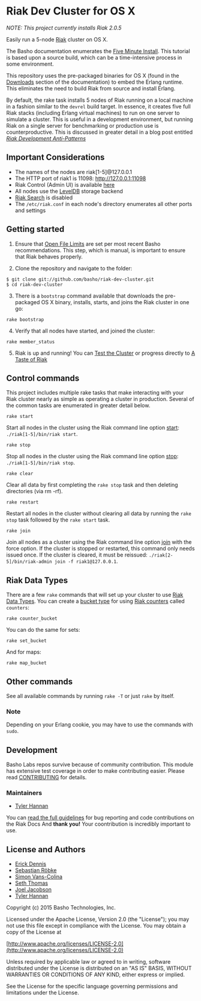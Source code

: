 Riak Dev Cluster for OS X
=========================

*NOTE: This project currently installs Riak 2.0.5*

Easily run a 5-node [Riak](http://www.basho.com/riak) cluster on OS X.

The Basho documentation enumerates the [Five Minute Install](http://docs.basho.com/riak/latest/quickstart/). This tutorial is based upon a source build, which can be a time-intensive process in some environment.

This repository uses the pre-packaged binaries for OS X (found in the [Downloads](http://docs.basho.com/riak/latest/downloads/) section of the documentation) to embed the Erlang runtime. This eliminates the need to build Riak from source and install Erlang.

By default, the rake task installs 5 nodes of Riak running on a local machine in a fashion similar to the `devrel` build target. In essence, it creates five full Riak stacks (including Erlang virtual machines) to run on one server to simulate a cluster. This is useful in a development environment, but running Riak on a single server for benchmarking or production use is counterproductive. This is discussed in greater detail in a blog post entitled [*Riak Development Anti-Patterns*](http://basho.com/riak-development-anti-patterns/)

## Important Considerations
* The names of the nodes are riak[1-5]@127.0.0.1
* The HTTP port of riak1 is 11098: <http://127.0.0.1:11098>
* Riak Control (Admin UI) is available [here](http://127.0.0.1:11098/admin)
* All nodes use the [LevelDB](http://docs.basho.com/riak/latest/ops/advanced/backends/leveldb/) storage backend 
* [Riak Search](http://docs.basho.com/riak/latest/dev/using/search/) is disabled 
* The `/etc/riak.conf` in each node's directory enumerates all other ports and settings

## Getting started

1) Ensure that [Open File Limits](http://docs.basho.com/riak/latest/ops/tuning/open-files-limit/#Mac-OS-X) are set per most recent Basho recommendations. This step, which is manual, is important to ensure that Riak behaves properly.

2) Clone the repository and navigate to the folder:

```
$ git clone git://github.com/basho/riak-dev-cluster.git
$ cd riak-dev-cluster
```

3) There is a `bootstrap` command available that downloads the pre-packaged OS X binary, installs, starts, and joins the Riak cluster in one go:

```
rake bootstrap
```

4) Verify that all nodes have started, and joined the cluster:

````
rake member_status
````

5) Riak is up and running! You can [Test the Cluster](http://docs.basho.com/riak/latest/quickstart/#Test-the-Cluster) or progress directly to [A Taste of Riak](http://docs.basho.com/riak/latest/dev/taste-of-riak/)

## Control commands
This project includes multiple rake tasks that make interacting with your Riak cluster nearly as simple as operating a cluster in production. Several of the common tasks are enumerated in greater detail below.

```
rake start
```

Start all nodes in the cluster using the Riak command line option [start](http://docs.basho.com/riak/latest/ops/running/tools/riak/#start):  `./riak[1-5]/bin/riak start`. 

```
rake stop
```

Stop all nodes in the cluster using the Riak command line option [stop](http://docs.basho.com/riak/latest/ops/running/tools/riak/#stop):  `./riak[1-5]/bin/riak stop`. 

```
rake clear
```

Clear all data by first completing the `rake stop` task and then deleting directories (via rm -rf).

```
rake restart
```

Restart all nodes in the cluster without clearing all data by running the `rake stop` task followed by the `rake start` task.

```
rake join
```

Join all nodes as a cluster using the Riak command line option [join](http://docs.basho.com/riak/latest/ops/running/tools/riak-admin/#join) with the force option. If the cluster is stopped or restarted, this command only needs issued once. If the cluster is cleared, it must be reissued:  `./riak[2-5]/bin/riak-admin join -f riak1@127.0.0.1`. 

## Riak Data Types

There are a few `rake` commands that will set up your cluster to use [Riak Data Types](http://docs.basho.com/riak/2.0.0/dev/using/data-types/). You can create a [bucket type](http://docs.basho.com/riak/2.0.2/dev/advanced/bucket-types/) for using [Riak counters](http://docs.basho.com/riak/2.0.2/dev/using/data-types/#Counters) called `counters`:

```
rake counter_bucket
```

You can do the same for sets:

```
rake set_bucket
```

And for maps:

```
rake map_bucket
```

## Other commands

See all available commands by running `rake -T` or just `rake` by itself.

### Note

Depending on your Erlang cookie, you may have to use the commands with `sudo`.

## Development

Basho Labs repos survive because of community contribution. This module has extensive test coverage in order to make contributing easier. Please read [CONTRIBUTING](CONTRIBUTING.md) for details. 

### Maintainers

* [Tyler Hannan](https://github.com/tylerhannan)

You can [read the full guidelines](http://docs.basho.com/riak/latest/community/bugs/) for bug reporting and code contributions on the Riak Docs And **thank you!** Your coontribution is incredibly important to use.

## License and Authors

* [Erick Dennis](https://github.com/edennis)
* [Sebastian Röbke](https://github.com/boosty)
* [Simon Vans-Colina](https://github.com/simonvc)
* [Seth Thomas](https://github.com/cheeseplus)
* [Joel Jacobson](https://github.com/joeljacobson)
* [Tyler Hannan](https://github.com/tylerhannan)

Copyright (c) 2015 Basho Technologies, Inc.

Licensed under the Apache License, Version 2.0 (the "License"); you may not use this file except in compliance with the License. You may obtain a copy of the License at

[http://www.apache.org/licenses/LICENSE-2.0](http://www.apache.org/licenses/LICENSE-2.0)

Unless required by applicable law or agreed to in writing, software distributed under the License is distributed on an "AS IS" BASIS, WITHOUT WARRANTIES OR CONDITIONS OF ANY KIND, either express or implied.

See the License for the specific language governing permissions and limitations under the License.






